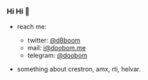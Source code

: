 ### Hi Hi 👋

- reach me:
  * twitter: [@d8boom](https://twitter.com/d8boom)
  * mail: [i@doobom.me](mailto:i@doobom.me)
  * telegram: [@doobom](https://t.me/doobom)
  
- something about crestron, amx, rti, helvar.


<!--
**doobom/doobom** is a ✨ _special_ ✨ repository because its `README.md` (this file) appears on your GitHub profile.

Here are some ideas to get you started:

- 🔭 I’m currently working on ...
- 🌱 I’m currently learning ...
- 👯 I’m looking to collaborate on ...
- 🤔 I’m looking for help with ...
- 💬 Ask me about ...
- 📫 How to reach me: ...
- 😄 Pronouns: ...
- ⚡ Fun fact: ...
-->
